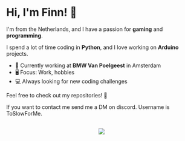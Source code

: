 
<!--
**FinnAppel/FinnAppel** is a ✨ _special_ ✨ repository because its `README.md` (this file) appears on your GitHub profile.

Here are some ideas to get you started:

- 🔭 I’m currently working on ...
- 🌱 I’m currently learning ...
- 👯 I’m looking to collaborate on ...
- 🤔 I’m looking for help with ...
- 💬 Ask me about ...
- 📫 How to reach me: ...
- 😄 Pronouns: ...
- ⚡ Fun fact: ...
-->

# Hi, I'm Finn! 👋

I'm from the Netherlands, and I have a passion for **gaming** and **programming**.

I spend a lot of time coding in **Python**, and I love working on **Arduino** projects.

- 🏢 Currently working at **BMW Van Poelgeest** in Amsterdam
- 🖥️ Focus: Work, hobbies
- 💻 Always looking for new coding challenges

Feel free to check out my repositories! 🚀

If you want to contact me send me a DM on discord. Username is ToSlowForMe.

<br>
<div align="center">

<a href="https://discord.com/users/1062101281197539359/">
    <img align="center" src="https://discord.c99.nl/widget/theme-3/1062101281197539359.png">
</a>

<br>

